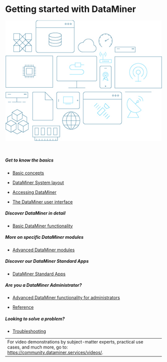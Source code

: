 # Getting started with DataMiner

![](../images/GraphSVG.jpg)

 

##### Get to know the basics

- [Basic concepts](../part_1/BasicConcepts/BasicConcepts.md#basic-concepts)

- [DataMiner System layout](../part_1/GeneralLayout/GeneralLayout.md#dataminer-system-layout)

- [Accessing DataMiner](../part_1/DataminerApplications/DataminerApplications.md#accessing-dataminer)

- [The DataMiner user interface](../part_1/GettingStarted/GettingStarted.md#the-dataminer-user-interface)

##### Discover DataMiner in detail

- [Basic DataMiner functionality](../Part2BasicFunctionalities/Part2BasicFunctionalities.md#basic-dataminer-functionality)

##### More on specific DataMiner modules

- [Advanced DataMiner modules](../Part4AdvancedModules/Part4AdvancedModules.md#advanced-dataminer-modules)

##### Discover our DataMiner Standard Apps

- [DataMiner Standard Apps](../Part5StandardApps/Part5StandardApps.md#dataminer-standard-apps)

##### Are you a DataMiner Administrator?

- [Advanced DataMiner functionality for administrators](../Part3AdvancedFunctionalities/Part3AdvancedFunctionalities.md#advanced-dataminer-functionality-for-administrators)

- [Reference](../Part7Reference/Part7Reference.md#reference)

##### Looking to solve a problem?

- [Troubleshooting](../Part6Troubleshooting/Part6Troubleshooting.md#troubleshooting)

|                                                                                                                                                                                      |     |
|--------------------------------------------------------------------------------------------------------------------------------------------------------------------------------------|-----|
| For video demonstrations by subject-matter experts, practical use cases, and much more, go to: <br><https://community.dataminer.services/videos/>. |     |

 
